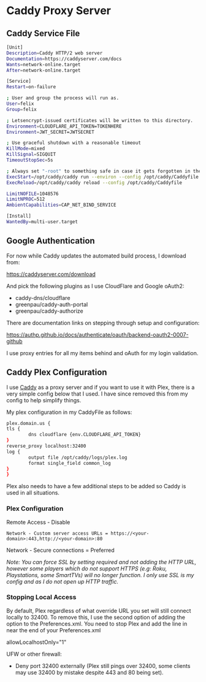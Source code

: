 # Caddy Proxy Server

## Caddy Service File
```bash
[Unit]
Description=Caddy HTTP/2 web server
Documentation=https://caddyserver.com/docs
Wants=network-online.target
After=network-online.target

[Service]
Restart=on-failure

; User and group the process will run as.
User=felix
Group=felix

; Letsencrypt-issued certificates will be written to this directory.
Environment=CLOUDFLARE_API_TOKEN=TOKENHERE
Environment=JWT_SECRET=JWTSECRET

; Use graceful shutdown with a reasonable timeout
KillMode=mixed
KillSignal=SIGQUIT
TimeoutStopSec=5s

; Always set "-root" to something safe in case it gets forgotten in the Caddyfile.
ExecStart=/opt/caddy/caddy run --environ --config /opt/caddy/Caddyfile
ExecReload=/opt/caddy/caddy reload --config /opt/caddy/Caddyfile

LimitNOFILE=1048576
LimitNPROC=512
AmbientCapabilities=CAP_NET_BIND_SERVICE

[Install]
WantedBy=multi-user.target
```

## Google Authentication

For now while Caddy updates the automated build process, I download from:

https://caddyserver.com/download

And pick the following plugins as I use CloudFlare and Google oAuth2:

- caddy-dns/cloudflare
- greenpau/caddy-auth-portal
- greenpau/caddy-authorize

There are documentation links on stepping through setup and configuration:

https://authp.github.io/docs/authenticate/oauth/backend-oauth2-0007-github

I use proxy entries for all my items behind and oAuth for my login validation.

## Caddy Plex Configuration

I use [Caddy](https://github.com/mholt/caddy) as a proxy server and if you want to use it with Plex, there is a very simple config below that I used. I have since removed this from my config to help simplify things.

My plex configuration in my CaddyFile as follows:

```bash
plex.domain.us {
tls {
        dns cloudflare {env.CLOUDFLARE_API_TOKEN}
}
reverse_proxy localhost:32400
log {
        output file /opt/caddy/logs/plex.log
        format single_field common_log
}
}
```

Plex also needs to have a few additional steps to be added so Caddy is used in all situations.

### Plex Configuration

Remote Access - Disable

```
Network - Custom server access URLs = https://<your-domain>:443,http://<your-domain>:80
```
Network - Secure connections = Preferred

<i>Note: You can force SSL by setting required and not adding the HTTP URL, however some players which do not support HTTPS (e.g: Roku, Playstations, some SmartTVs) will no longer function. I only use SSL is my config and as I do not open up HTTP traffic. </i>

### Stopping Local Access
By default, Plex regardless of what override URL you set will still connect locally to 32400. To remove this, I use the second option of adding the option to the Preferences.xml. You need to stop Plex and add the line in near the end of your Preferences.xml

allowLocalhostOnly="1" 

UFW or other firewall:
- Deny port 32400 externally (Plex still pings over 32400, some clients may use 32400 by mistake despite 443 and 80 being set).
